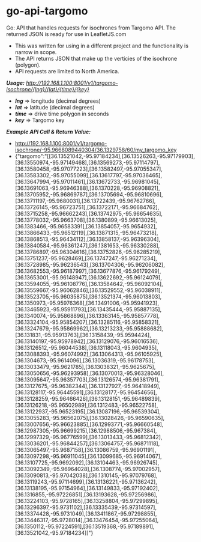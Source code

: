 # go-api-targomo

Go: API that handles requests for isochrones from Targomo API.  The returned JSON is ready for use in LeafletJS.com

- This was written for using in a different project and the functionality is narrow in scope.
- The API returns JSON that make up the verticies of the isochrone (polygon).
- API requests are limited to North America.

__*Usage:*__ *http://192.168.1.100:8001/v1/targomo-isochrone/{lng}/{lat}/{time}/{key}*

- __*lng*__ => longitude (decimal degrees)
- __*lat*__ => latitude (decimal degrees)
- __*time*__ => drive time polygon in seconds
- __*key*__ => Targomo key

__*Example API Call & Return Value:*__

-   http://192.168.1.100:8001/v1/targomo-isochrone/-95.9668089440304/36.1329758/60/my_targomo_key
-   {"targomo":"[[36.13521042,-95.97184234],[36.13526263,-95.97179903],[36.13550974,-95.97149468],[36.13569273,-95.97114797],[36.13580458,-95.97077223],[36.13582497,-95.97055347],[36.13583302,-95.97055099],[36.13617797,-95.97036465],[36.13647994,-95.97011461],[36.13672733,-95.96981045],[36.13691063,-95.96946388],[36.1370228,-95.96908821],[36.13705952,-95.96869787],[36.13705694,-95.96810696],[36.13711197,-95.9680031],[36.13722439,-95.96762766],[36.13726145,-95.96723751],[36.13722171,-95.96684762],[36.13715258,-95.96662243],[36.13742975,-95.96654635],[36.13778032,-95.9663708],[36.1380899,-95.96613025],[36.1383466,-95.96583391],[36.13854057,-95.9654932],[36.13866433,-95.96512119],[36.13871315,-95.96473218],[36.13868513,-95.96434112],[36.13858137,-95.96396304],[36.13840584,-95.96361247],[36.1381653,-95.96330288],[36.13786897,-95.96304616],[36.13752826,-95.96285219],[36.13751237,-95.9628469],[36.13747247,-95.96271234],[36.13728985,-95.96236543],[36.13704306,-95.96206082],[36.13682553,-95.96187997],[36.13677876,-95.96179249],[36.13653001,-95.96148947],[36.13622692,-95.96124079],[36.13594055,-95.96108776],[36.13584642,-95.96092104],[36.13559667,-95.96062846],[36.13529552,-95.96038911],[36.13523705,-95.96035875],[36.13521374,-95.96013803],[36.1350973,-95.95976368],[36.13491006,-95.95941923],[36.13465923,-95.95911793],[36.13435444,-95.95887135],[36.1340074,-95.95868896],[36.13363145,-95.95857778],[36.13324104,-95.95854207],[36.13285116,-95.95858321],[36.13247679,-95.95869962],[36.13213233,-95.95888682],[36.131831,-95.95913763],[36.13158439,-95.9594424],[36.13140197,-95.95978942],[36.13129076,-95.96016536],[36.13126512,-95.96044538],[36.13118043,-95.9604935],[36.13088393,-95.96074992],[36.13064313,-95.96105925],[36.1304673,-95.9614096],[36.13036319,-95.96178753],[36.13033479,-95.9621785],[36.13038321,-95.9625675],[36.13050656,-95.96293958],[36.13070013,-95.96328046],[36.13095647,-95.96357703],[36.13126574,-95.96381791],[36.13127675,-95.96382344],[36.13127927,-95.96418949],[36.13128117,-95.96445591],[36.13128177,-95.96454656],[36.13128259,-95.96466426],[36.13128151,-95.96489839],[36.13126218,-95.96502989],[36.1312483,-95.96522758],[36.13122937,-95.96523195],[36.13087196,-95.96539304],[36.13055283,-95.96562075],[36.13028426,-95.96590635],[36.13007656,-95.96623885],[36.12993771,-95.96660548],[36.12987305,-95.96699215],[36.12988506,-95.967384],[36.12997329,-95.96776599],[36.13013433,-95.96812342],[36.13036201,-95.96844257],[36.13064757,-95.96871118],[36.13065497,-95.9687158],[36.13086759,-95.96901191],[36.13097298,-95.96911045],[36.13099685,-95.96914067],[36.13107725,-95.9692092],[36.13104463,-95.96926745],[36.13092349,-95.96964028],[36.1308774,-95.97002957],[36.13090813,-95.97042038],[36.1310145,-95.97079768],[36.13119243,-95.97114699],[36.13136221,-95.97136242],[36.13138195,-95.97154964],[36.13149833,-95.97192402],[36.1316855,-95.97226851],[36.13193628,-95.97256986],[36.13224103,-95.9728165],[36.13258804,-95.97299895],[36.13296397,-95.9731102],[36.13335439,-95.97314597],[36.13374428,-95.9731049],[36.13411867,-95.97298855],[36.13446317,-95.9728014],[36.13476454,-95.97255064],[36.1350112,-95.97224591],[36.13519368,-95.97189891],[36.13521042,-95.97184234]]"}

